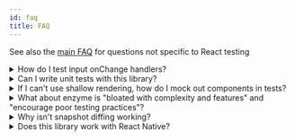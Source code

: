 ```yaml
---
id: faq
title: FAQ
---
```


See also the [main FAQ](/docs/faq) for questions not specific to React testing

<details>

<summary>How do I test input onChange handlers?</summary>

TL;DR:
[Go to the `on-change.js` example](https://codesandbox.io/s/github/kentcdodds/react-testing-library-examples/tree/master/?module=%2Fsrc%2F__tests__%2Fon-change.js&previewwindow=tests)

In summary:

```javascript
import React from 'react'
import 'preact-testing-library/cleanup-after-each'
import { render, fireEvent } from 'preact-testing-library'

test('change values via the fireEvent.change method', () => {
  const handleChange = jest.fn()
  const { container } = render(<input type="text" onChange={handleChange} />)
  const input = container.firstChild
  fireEvent.change(input, { target: { value: 'a' } })
  expect(handleChange).toHaveBeenCalledTimes(1)
  expect(input.value).toBe('a')
})

test('checkboxes (and radios) must use fireEvent.click', () => {
  const handleChange = jest.fn()
  const { container } = render(
    <input type="checkbox" onChange={handleChange} />
  )
  const checkbox = container.firstChild
  fireEvent.click(checkbox)
  expect(handleChange).toHaveBeenCalledTimes(1)
  expect(checkbox.checked).toBe(true)
})
```

If you've used enzyme or React's TestUtils, you may be accustomed to changing
inputs like so:

```javascript
input.value = 'a'
Simulate.change(input)
```

We can't do this with preact-testing-library because React actually keeps track
of any time you assign the `value` property on an `input` and so when you fire
the `change` event, React thinks that the value hasn't actually been changed.

This works for Simulate because they use internal APIs to fire special simulated
events. With preact-testing-library, we try to avoid implementation details to
make your tests more resiliant.

So we have it worked out for the change event handler to set the property for
you in a way that's not trackable by React. This is why you must pass the value
as part of the `change` method call.

</details>

<details>

<summary>Can I write unit tests with this library?</summary>

Definitely yes! You can write unit and integration tests with this library. See
below for more on how to mock dependencies (because this library intentionally
does NOT support shallow rendering) if you want to unit test a high level
component. The tests in this project show several examples of unit testing with
this library.

As you write your tests, keep in mind:

> The more your tests resemble the way your software is used, the more
> confidence they can give you. - [17 Feb 2018][guiding-principle]

</details>

<details>

<summary>If I can't use shallow rendering, how do I mock out components in tests?</summary>

In general, you should avoid mocking out components (see
[the Guiding Principles section](./guiding-principles)). However if you need to,
then it's pretty trivial using
[Jest's mocking feature](https://facebook.github.io/jest/docs/en/manual-mocks.html).
One case that I've found mocking to be especially useful is for animation
libraries. I don't want my tests to wait for animations to end.

```javascript
jest.mock('react-transition-group', () => {
  const FakeTransition = jest.fn(({ children }) => children)
  const FakeCSSTransition = jest.fn(props =>
    props.in ? <FakeTransition>{props.children}</FakeTransition> : null
  )
  return { CSSTransition: FakeCSSTransition, Transition: FakeTransition }
})

test('you can mock things with jest.mock', () => {
  const { getByTestId, queryByTestId } = render(
    <HiddenMessage initialShow={true} />
  )
  expect(queryByTestId('hidden-message')).toBeTruthy() // we just care it exists
  // hide the message
  fireEvent.click(getByTestId('toggle-message'))
  // in the real world, the CSSTransition component would take some time
  // before finishing the animation which would actually hide the message.
  // So we've mocked it out for our tests to make it happen instantly
  expect(queryByTestId('hidden-message')).toBeNull() // we just care it doesn't exist
})
```

Note that because they're Jest mock functions (`jest.fn()`), you could also make
assertions on those as well if you wanted.

[Open full test](./example-react-transition-group) for the full example.

This looks like more work that shallow rendering (and it is), but it gives you
more confidence so long as your mock resembles the thing you're mocking closely
enough.

If you want to make things more like shallow rendering, then you could do
something more [like this]([Open full test](./example-react-transition-group) ).

Learn more about how Jest mocks work from my blog post:
["But really, what is a JavaScript mock?"](https://blog.kentcdodds.com/but-really-what-is-a-javascript-mock-10d060966f7d)

</details>

<details>

<summary>What about enzyme is "bloated with complexity and features" and "encourage
poor testing practices"?</summary>

Most of the damaging features have to do with encouraging testing implementation
details. Primarily, these are
[shallow rendering](http://airbnb.io/enzyme/docs/api/shallow.html), APIs which
allow selecting rendered elements by component constructors, and APIs which
allow you to get and interact with component instances (and their
state/properties) (most of enzyme's wrapper APIs allow this).

The guiding principle for this library is:

> The more your tests resemble the way your software is used, the more
> confidence they can give you. - [17 Feb 2018][guiding-principle]

Because users can't directly interact with your app's component instances,
assert on their internal state or what components they render, or call their
internal methods, doing those things in your tests reduce the confidence they're
able to give you.

That's not to say that there's never a use case for doing those things, so they
should be possible to accomplish, just not the default and natural way to test
react components.

</details>

<details>

<summary>Why isn't snapshot diffing working?</summary>

If you use the [snapshot-diff](https://github.com/jest-community/snapshot-diff)
library to save snapshot diffs, it won't work out of the box because this
library uses the DOM which is mutable. Changes don't return new objects so
snapshot-diff will think it's the same object and avoid diffing it.

Luckily there's an easy way to make it work: clone the DOM when passing it into
snapshot-diff. It looks like this:

```js
const firstVersion = container.cloneNode(true)
// Do some changes
snapshotDiff(firstVersion, container.cloneNode(true))
```

</details>

<details>

<summary>Does this library work with React Native?</summary>

> This is still quite experimental - please contribute with your own
> results/findings!

The short answer is yes, but with a few caveats. It's possible to replicate a
lot of DOM functionality with
[`react-native-web`](https://github.com/necolas/react-native-web), allowing you
to use the query APIs like `getByText`. You can then add a `press` event to
`fireEvent` that simulates a mouseDown immediately followed by a mouseUp, and
call this with Touchable\* components.

One thing this approach does _not_ support is any kind of native module
functionality (like native navigation modules). The way around this is to design
your components so that as much of the functionality you need tested is
encapsulated outside of any native module functionality.

For a barebones example of testing a React Native component,
[see here](https://github.com/thchia/rn-testing-library-example).

There is also a sibling project called
[react-native-testing-library](https://github.com/callstack/react-native-testing-library)
which aims to test React Native apps without mentioned tradeoffs, having the API
inspired by and mostly compatible with this library.

</details>

<!--
Links:
-->

<!-- prettier-ignore-start -->

[guiding-principle]: https://twitter.com/kentcdodds/status/977018512689455106
[data-testid-blog-post]: https://blog.kentcdodds.com/making-your-ui-tests-resilient-to-change-d37a6ee37269
[dom-testing-lib-textmatch]: https://github.com/kentcdodds/dom-testing-library#textmatch

<!-- prettier-ignore-end -->
